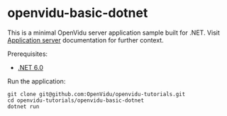 # openvidu-basic-dotnet

This is a minimal OpenVidu server application sample built for .NET. Visit [Application server](https://docs.openvidu.io/en/stable/application-server/) documentation for further context.

Prerequisites:

- [.NET 6.0](https://dotnet.microsoft.com/en-us/download)

Run the application:

```
git clone git@github.com:OpenVidu/openvidu-tutorials.git
cd openvidu-tutorials/openvidu-basic-dotnet
dotnet run
```
